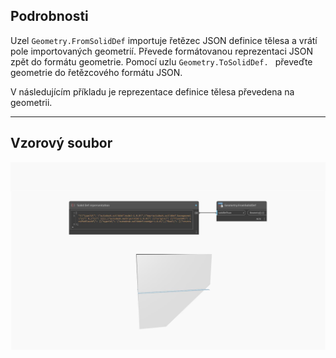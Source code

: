 ## Podrobnosti
Uzel `Geometry.FromSolidDef` importuje řetězec JSON definice tělesa a vrátí pole importovaných geometrií. Převede formátovanou reprezentaci JSON zpět do formátu geometrie. Pomocí uzlu `Geometry.ToSolidDef. ` převeďte geometrie do řetězcového formátu JSON.

V následujícím příkladu je reprezentace definice tělesa převedena na geometrii.
___
## Vzorový soubor

![Geometry.FromSolidDef](./Autodesk.DesignScript.Geometry.Geometry.FromSolidDef_img.jpg)
